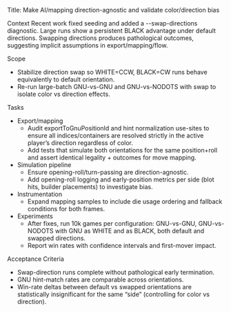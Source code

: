 Title: Make AI/mapping direction-agnostic and validate color/direction bias

Context
Recent work fixed seeding and added a --swap-directions diagnostic. Large runs show a persistent BLACK advantage under default directions. Swapping directions produces pathological outcomes, suggesting implicit assumptions in export/mapping/flow.

Scope
- Stabilize direction swap so WHITE=CCW, BLACK=CW runs behave equivalently to default orientation.
- Re-run large-batch GNU-vs-GNU and GNU-vs-NODOTS with swap to isolate color vs direction effects.

Tasks
- Export/mapping
  - Audit exportToGnuPositionId and hint normalization use-sites to ensure all indices/containers are resolved strictly in the active player’s direction regardless of color.
  - Add tests that simulate both orientations for the same position+roll and assert identical legality + outcomes for move mapping.
- Simulation pipeline
  - Ensure opening-roll/turn-passing are direction-agnostic.
  - Add opening-roll logging and early-position metrics per side (blot hits, builder placements) to investigate bias.
- Instrumentation
  - Expand mapping samples to include die usage ordering and fallback conditions for both frames.
- Experiments
  - After fixes, run 10k games per configuration: GNU-vs-GNU, GNU-vs-NODOTS with GNU as WHITE and as BLACK, both default and swapped directions.
  - Report win rates with confidence intervals and first-mover impact.

Acceptance Criteria
- Swap-direction runs complete without pathological early termination.
- GNU hint-match rates are comparable across orientations.
- Win-rate deltas between default vs swapped orientations are statistically insignificant for the same “side” (controlling for color vs direction).

